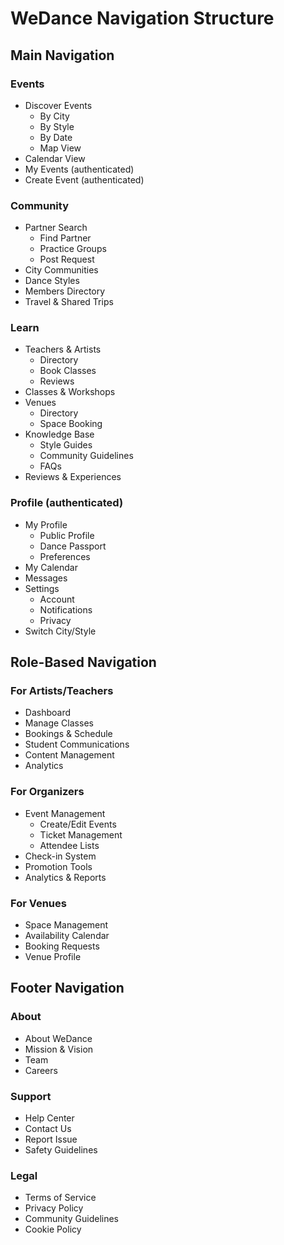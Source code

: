 # WeDance Navigation Structure

## Main Navigation

### Events

- Discover Events
  - By City
  - By Style
  - By Date
  - Map View
- Calendar View
- My Events (authenticated)
- Create Event (authenticated)

### Community

- Partner Search
  - Find Partner
  - Practice Groups
  - Post Request
- City Communities
- Dance Styles
- Members Directory
- Travel & Shared Trips

### Learn

- Teachers & Artists
  - Directory
  - Book Classes
  - Reviews
- Classes & Workshops
- Venues
  - Directory
  - Space Booking
- Knowledge Base
  - Style Guides
  - Community Guidelines
  - FAQs
- Reviews & Experiences

### Profile (authenticated)

- My Profile
  - Public Profile
  - Dance Passport
  - Preferences
- My Calendar
- Messages
- Settings
  - Account
  - Notifications
  - Privacy
- Switch City/Style

## Role-Based Navigation

### For Artists/Teachers

- Dashboard
- Manage Classes
- Bookings & Schedule
- Student Communications
- Content Management
- Analytics

### For Organizers

- Event Management
  - Create/Edit Events
  - Ticket Management
  - Attendee Lists
- Check-in System
- Promotion Tools
- Analytics & Reports

### For Venues

- Space Management
- Availability Calendar
- Booking Requests
- Venue Profile

## Footer Navigation

### About

- About WeDance
- Mission & Vision
- Team
- Careers

### Support

- Help Center
- Contact Us
- Report Issue
- Safety Guidelines

### Legal

- Terms of Service
- Privacy Policy
- Community Guidelines
- Cookie Policy
